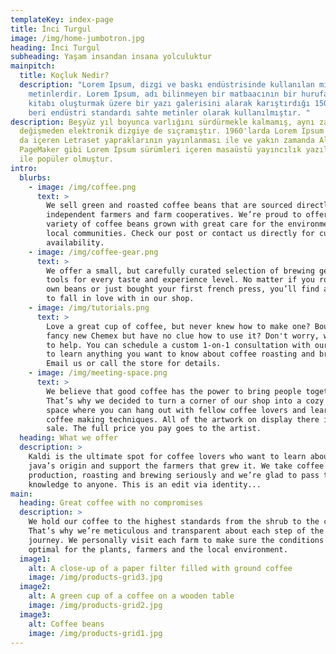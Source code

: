 ```yaml
---
templateKey: index-page
title: İnci Turgul
image: /img/home-jumbotron.jpg
heading: İnci Turgul
subheading: Yaşam insandan insana yolculuktur
mainpitch:
  title: Koçluk Nedir?
  description: "Lorem Ipsum, dizgi ve baskı endüstrisinde kullanılan mıgır
    metinlerdir. Lorem Ipsum, adı bilinmeyen bir matbaacının bir hurufat numune
    kitabı oluşturmak üzere bir yazı galerisini alarak karıştırdığı 1500'lerden
    beri endüstri standardı sahte metinler olarak kullanılmıştır. "
description: Beşyüz yıl boyunca varlığını sürdürmekle kalmamış, aynı zamanda pek
  değişmeden elektronik dizgiye de sıçramıştır. 1960'larda Lorem Ipsum pasajları
  da içeren Letraset yapraklarının yayınlanması ile ve yakın zamanda Aldus
  PageMaker gibi Lorem Ipsum sürümleri içeren masaüstü yayıncılık yazılımları
  ile popüler olmuştur.
intro:
  blurbs:
    - image: /img/coffee.png
      text: >
        We sell green and roasted coffee beans that are sourced directly from
        independent farmers and farm cooperatives. We’re proud to offer a
        variety of coffee beans grown with great care for the environment and
        local communities. Check our post or contact us directly for current
        availability.
    - image: /img/coffee-gear.png
      text: >
        We offer a small, but carefully curated selection of brewing gear and
        tools for every taste and experience level. No matter if you roast your
        own beans or just bought your first french press, you’ll find a gadget
        to fall in love with in our shop.
    - image: /img/tutorials.png
      text: >
        Love a great cup of coffee, but never knew how to make one? Bought a
        fancy new Chemex but have no clue how to use it? Don't worry, we’re here
        to help. You can schedule a custom 1-on-1 consultation with our baristas
        to learn anything you want to know about coffee roasting and brewing.
        Email us or call the store for details.
    - image: /img/meeting-space.png
      text: >
        We believe that good coffee has the power to bring people together.
        That’s why we decided to turn a corner of our shop into a cozy meeting
        space where you can hang out with fellow coffee lovers and learn about
        coffee making techniques. All of the artwork on display there is for
        sale. The full price you pay goes to the artist.
  heading: What we offer
  description: >
    Kaldi is the ultimate spot for coffee lovers who want to learn about their
    java’s origin and support the farmers that grew it. We take coffee
    production, roasting and brewing seriously and we’re glad to pass that
    knowledge to anyone. This is an edit via identity...
main:
  heading: Great coffee with no compromises
  description: >
    We hold our coffee to the highest standards from the shrub to the cup.
    That’s why we’re meticulous and transparent about each step of the coffee’s
    journey. We personally visit each farm to make sure the conditions are
    optimal for the plants, farmers and the local environment.
  image1:
    alt: A close-up of a paper filter filled with ground coffee
    image: /img/products-grid3.jpg
  image2:
    alt: A green cup of a coffee on a wooden table
    image: /img/products-grid2.jpg
  image3:
    alt: Coffee beans
    image: /img/products-grid1.jpg
---
```


